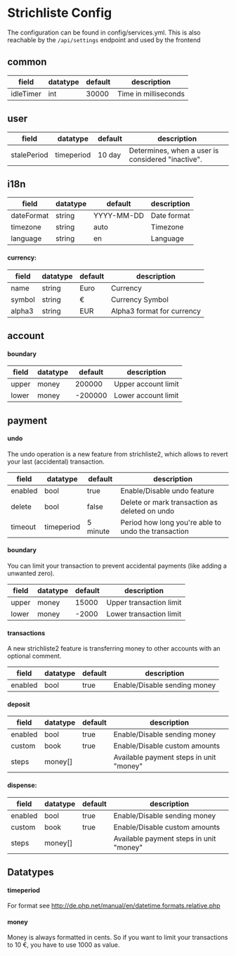 # Strichliste Config

The configuration can be found in config/services.yml. This is also reachable by the `/api/settings` endpoint and used by the frontend
 
 ## common
 
 | field      | datatype | default    | description          |
 |------------|----------|------------|----------------------|
 | idleTimer  | int      | 30000      | Time in milliseconds |

## user

| field       | datatype   | default | description                                       |
|-------------|------------|---------|---------------------------------------------------|
| stalePeriod | timeperiod | 10 day  | Determines, when a user is considered "inactive". |

## i18n

| field      | datatype | default    | description |
|------------|----------|------------|-------------|
| dateFormat | string   | YYYY-MM-DD | Date format |
| timezone   | string   | auto       | Timezone    |
| language   | string   | en         | Language    |

####  currency:

| field  | datatype | default | description                |
|--------|----------|---------|----------------------------|
| name   | string   | Euro    | Currency                   |
| symbol | string   | €       | Currency Symbol            |
| alpha3 | string   | EUR     | Alpha3 format for currency |

## account

#### boundary

| field | datatype | default | description         |
|-------|----------|---------|---------------------|
| upper | money    | 200000  | Upper account limit |
| lower | money    | -200000 | Lower account limit |

## payment

#### undo

The undo operation is a new feature from strichliste2, which allows to revert your last (accidental) transaction.

| field   | datatype   | default  | description                                         |
|---------|------------|----------|-----------------------------------------------------|
| enabled | bool       | true     | Enable/Disable undo feature                         |
| delete  | bool       | false    | Delete or mark transaction as deleted on undo       |
| timeout | timeperiod | 5 minute | Period how long you're able to undo the transaction |

####  boundary

You can limit your transaction to prevent accidental payments (like adding a unwanted zero). 

| field | datatype | default | description             |
|-------|----------|---------|-------------------------|
| upper | money    | 15000   | Upper transaction limit |
| lower | money    | -2000   | Lower transaction limit |

#### transactions

A new strichliste2 feature is transferring money to other accounts with an optional comment.

| field   | datatype | default | description                  |
|---------|----------|---------|------------------------------|
| enabled | bool     | true    | Enable/Disable sending money |

#### deposit

| field   | datatype | default | description                             |
|---------|----------|---------|-----------------------------------------|
| enabled | bool     | true    | Enable/Disable sending money            |
| custom  | book     | true    | Enable/Disable custom amounts           |
| steps   | money[]  |         | Available payment steps in unit "money" |

#### dispense:

| field   | datatype | default | description                             |
|---------|----------|---------|-----------------------------------------|
| enabled | bool     | true    | Enable/Disable sending money            |
| custom  | book     | true    | Enable/Disable custom amounts           |
| steps   | money[]  |         | Available payment steps in unit "money" |
        
## Datatypes

#### timeperiod

For format see http://de.php.net/manual/en/datetime.formats.relative.php

#### money

Money is always formatted in cents. So if you want to limit your transactions to 10 €, you have to use 1000 as value.